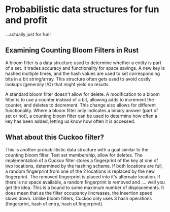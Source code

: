 # Probabilistic data structures for fun and profit

...actually just for fun!

## Examining Counting Bloom Filters in Rust

A bloom filter is a data structure used to determine whether a entity is part of a set. It trades accuracy and functionality for space savings. A new key is hashed multiple times, and the hash values are used to set corresponding bits in a bit string/array. This structure often gets used to avoid costly lookups (generally I/O) that might yield no results.

A standard bloom filter doesn't allow for delete. A modification to a bloom filter is to use a counter instead of a bit, allowing adds to increment the counter, and deletes to decrement. This change also allows for different functionality.  Where a bloom filter only indicates a binary answer (part of set or not), a counting bloom filter can be used to determine how often a key has been added, letting us know how often it is accessed.


## What about this Cuckoo filter?

This is another probabilitistic data structure with a goal similar to the counting bloom filter. Test set membership, allow for deletes.  The implementation of a Cuckoo filter stores a fingerprint of the key at one of two locations, determined by the hashing scheme. If both locations are full, a random fingerprint from one of the 2 locations is replaced by the new fingerprint.  The removed fingerprint is placed into it's alternate location.  If there is no space available, a random fingerprint is removed and .... well you get the idea.  This is a bound to some maximum number of displacements. It does mean that as the filter occupancy iincreases, the insertion speed slows down.  Unlike bloom filters, Cuckoo only uses 3 hash operations (fingerprint, hash of entry, hash of fingerprint).